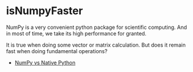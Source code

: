 # isNumpyFaster
NumPy is a very convenient python package for scientific computing. And in most of time, we take its high performance for granted. 

It is true when doing some vector or matrix calculation. But does it remain fast when doing fundamental operations?

- [NumPy vs Native Python](https://github.com/zhuzilin/isNumpyFaster/blob/master/isNumpyFasterThanNativePython.ipynb)
